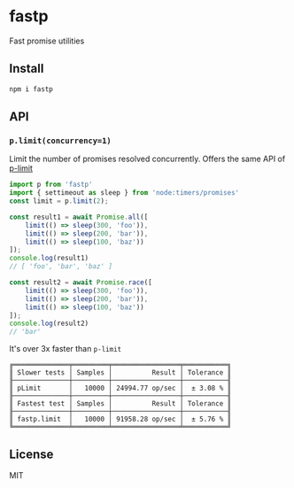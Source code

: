 # fastp

Fast promise utilities

## Install

```js
npm i fastp
```

## API

### `p.limit(concurrency=1)`

Limit the number of promises resolved concurrently.
Offers the same API of [p-limit](http://npm.im/p-limit)

```js
import p from 'fastp'
import { settimeout as sleep } from 'node:timers/promises'
const limit = p.limit(2);

const result1 = await Promise.all([
	limit(() => sleep(300, 'foo')),
	limit(() => sleep(200, 'bar')),
	limit(() => sleep(100, 'baz'))
]);
console.log(result1)
// [ 'foo', 'bar', 'baz' ]

const result2 = await Promise.race([
	limit(() => sleep(300, 'foo')),
	limit(() => sleep(200, 'bar')),
	limit(() => sleep(100, 'baz'))
]);
console.log(result2)
// 'bar'
```

It's over 3x faster than `p-limit`  

```
╔══════════════╤═════════╤═════════════════╤═══════════╗
║ Slower tests │ Samples │          Result │ Tolerance ║
╟──────────────┼─────────┼─────────────────┼───────────╢
║ pLimit       │   10000 │ 24994.77 op/sec │  ± 3.08 % ║
╟──────────────┼─────────┼─────────────────┼───────────╢
║ Fastest test │ Samples │          Result │ Tolerance ║
╟──────────────┼─────────┼─────────────────┼───────────╢
║ fastp.limit  │   10000 │ 91958.28 op/sec │  ± 5.76 % ║
╚══════════════╧═════════╧═════════════════╧═══════════╝
```

## License

MIT

